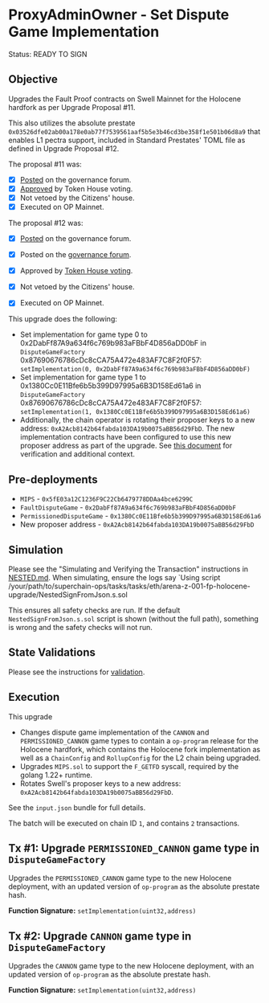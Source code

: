 # ProxyAdminOwner - Set Dispute Game Implementation

Status: READY TO SIGN

## Objective

Upgrades the Fault Proof contracts on Swell Mainnet for the Holocene hardfork as per Upgrade Proposal #11.

This also utilizes the absolute prestate `0x03526dfe02ab00a178e0ab77f7539561aaf5b5e3b46cd3be358f1e501b06d8a9` that enables L1 pectra support, included in Standard Prestates' TOML file as defined in Upgrade Proposal #12.

The proposal #11 was:

- [X] [Posted](https://gov.optimism.io/t/upgrade-proposal-11-holocene-network-upgrade/9313) on the governance forum.
- [X] [Approved](https://vote.optimism.io/proposals/20127877429053636874064552098716749508236019236440427814457915785398876262515) by Token House voting.
- [X] Not vetoed by the Citizens' house.
- [X] Executed on OP Mainnet.

The proposal #12 was:

- [X] [Posted](https://gov.optimism.io/t/upgrade-proposal-12-l1-pectra-readiness/9706) on the governance forum.
- [x] Posted on the [governance forum](https://gov.optimism.io/t/upgrade-proposal-12-l1-pectra-readiness/9706).
- [x] Approved by [Token House voting](https://vote.optimism.io/proposals/38506287861710446593663598830868940900144818754960277981092485594195671514829).
- [x] Not vetoed by the Citizens' house.
- [x] Executed on OP Mainnet.


This upgrade does the following: 
* Set implementation for game type 0 to 0x2DabFf87A9a634f6c769b983aFBbF4D856aDD0bF in `DisputeGameFactory` 0x87690676786cDc8cCA75A472e483AF7C8F2f0F57: `setImplementation(0, 0x2DabFf87A9a634f6c769b983aFBbF4D856aDD0bF)`
* Set implementation for game type 1 to 0x1380Cc0E11Bfe6b5b399D97995a6B3D158Ed61a6 in `DisputeGameFactory` 0x87690676786cDc8cCA75A472e483AF7C8F2f0F57: `setImplementation(1, 0x1380Cc0E11Bfe6b5b399D97995a6B3D158Ed61a6)`
* Additionally, the chain operator is rotating their proposer keys to a new address: `0xA2Acb8142b64fabda103DA19b0075aBB56d29FbD`. The new implementation contracts have been configured to use this new proposer address as part of the upgrade. See [this document](https://alt-research.notion.site/Rotate-proposer-key-for-Swell-mainnet-1cfd3246cc8c806681bbd38d52a0d969) for verification and additional context. 


## Pre-deployments

- `MIPS` - `0x5fE03a12C1236F9C22Cb6479778DDAa4bce6299C`
- `FaultDisputeGame` - `0x2DabFf87A9a634f6c769b983aFBbF4D856aDD0bF`
- `PermissionedDisputeGame` - `0x1380Cc0E11Bfe6b5b399D97995a6B3D158Ed61a6`
- New proposer address - `0xA2Acb8142b64fabda103DA19b0075aBB56d29FbD`

## Simulation

Please see the "Simulating and Verifying the Transaction" instructions in [NESTED.md](../../../NESTED.md).
When simulating, ensure the logs say `Using script /your/path/to/superchain-ops/tasks/tasks/eth/arena-z-001-fp-holocene-upgrade/NestedSignFromJson.s.sol

This ensures all safety checks are run. If the default `NestedSignFromJson.s.sol` script is shown (without the full path), something is wrong and the safety checks will not run.

## State Validations

Please see the instructions for [validation](./VALIDATION.md).

## Execution

This upgrade
* Changes dispute game implementation of the `CANNON` and `PERMISSIONED_CANNON` game types to contain a `op-program` release for the Holocene hardfork, which contains the Holocene fork implementation as well as a `ChainConfig` and `RollupConfig` for the L2 chain being upgraded.
* Upgrades `MIPS.sol` to support the `F_GETFD` syscall, required by the golang 1.22+ runtime.
* Rotates Swell's proposer keys to a new address: `0xA2Acb8142b64fabda103DA19b0075aBB56d29FbD`. 

See the `input.json` bundle for full details.

The batch will be executed on chain ID `1`, and contains `2` transactions.

## Tx #1: Upgrade `PERMISSIONED_CANNON` game type in `DisputeGameFactory`
Upgrades the `PERMISSIONED_CANNON` game type to the new Holocene deployment, with an updated version of `op-program` as the absolute prestate hash.

**Function Signature:** `setImplementation(uint32,address)`

## Tx #2: Upgrade `CANNON` game type in `DisputeGameFactory`
Upgrades the `CANNON` game type to the new Holocene deployment, with an updated version of `op-program` as the absolute prestate hash.

**Function Signature:** `setImplementation(uint32,address)`